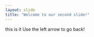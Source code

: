 ```yaml
---
layout: slide
title: "Welcome to our second slide!"
---
```

this is it
Use the left arrow to go back!
